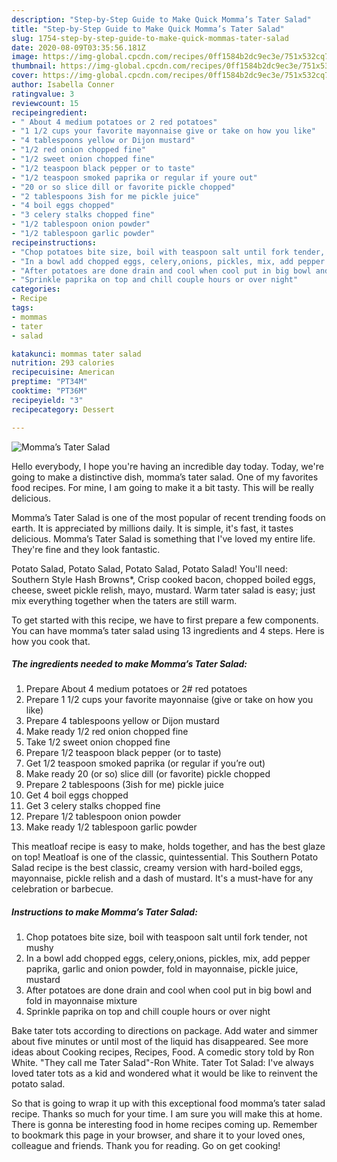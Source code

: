 ```yaml
---
description: "Step-by-Step Guide to Make Quick Momma’s Tater Salad"
title: "Step-by-Step Guide to Make Quick Momma’s Tater Salad"
slug: 1754-step-by-step-guide-to-make-quick-mommas-tater-salad
date: 2020-08-09T03:35:56.181Z
image: https://img-global.cpcdn.com/recipes/0ff1584b2dc9ec3e/751x532cq70/mommas-tater-salad-recipe-main-photo.jpg
thumbnail: https://img-global.cpcdn.com/recipes/0ff1584b2dc9ec3e/751x532cq70/mommas-tater-salad-recipe-main-photo.jpg
cover: https://img-global.cpcdn.com/recipes/0ff1584b2dc9ec3e/751x532cq70/mommas-tater-salad-recipe-main-photo.jpg
author: Isabella Conner
ratingvalue: 3
reviewcount: 15
recipeingredient:
- " About 4 medium potatoes or 2 red potatoes"
- "1 1/2 cups your favorite mayonnaise give or take on how you like"
- "4 tablespoons yellow or Dijon mustard"
- "1/2 red onion chopped fine"
- "1/2 sweet onion chopped fine"
- "1/2 teaspoon black pepper or to taste"
- "1/2 teaspoon smoked paprika or regular if youre out"
- "20 or so slice dill or favorite pickle chopped"
- "2 tablespoons 3ish for me pickle juice"
- "4 boil eggs chopped"
- "3 celery stalks chopped fine"
- "1/2 tablespoon onion powder"
- "1/2 tablespoon garlic powder"
recipeinstructions:
- "Chop potatoes bite size, boil with teaspoon salt until fork tender, not mushy"
- "In a bowl add chopped eggs, celery,onions, pickles, mix, add pepper paprika, garlic and onion powder, fold in mayonnaise, pickle juice, mustard"
- "After potatoes are done drain and cool when cool put in big bowl and fold in mayonnaise mixture"
- "Sprinkle paprika on top and chill couple hours or over night"
categories:
- Recipe
tags:
- mommas
- tater
- salad

katakunci: mommas tater salad 
nutrition: 293 calories
recipecuisine: American
preptime: "PT34M"
cooktime: "PT36M"
recipeyield: "3"
recipecategory: Dessert

---
```



![Momma’s Tater Salad](https://img-global.cpcdn.com/recipes/0ff1584b2dc9ec3e/751x532cq70/mommas-tater-salad-recipe-main-photo.jpg)

Hello everybody, I hope you're having an incredible day today. Today, we're going to make a distinctive dish, momma’s tater salad. One of my favorites food recipes. For mine, I am going to make it a bit tasty. This will be really delicious.

Momma’s Tater Salad is one of the most popular of recent trending foods on earth. It is appreciated by millions daily. It is simple, it's fast, it tastes delicious. Momma’s Tater Salad is something that I've loved my entire life. They're fine and they look fantastic.

Potato Salad, Potato Salad, Potato Salad, Potato Salad! You&#39;ll need: Southern Style Hash Browns*, Crisp cooked bacon, chopped boiled eggs, cheese, sweet pickle relish, mayo, mustard. Warm tater salad is easy; just mix everything together when the taters are still warm.


To get started with this recipe, we have to first prepare a few components. You can have momma’s tater salad using 13 ingredients and 4 steps. Here is how you cook that.

<!--inarticleads1-->

##### The ingredients needed to make Momma’s Tater Salad:

1. Prepare  About 4 medium potatoes or 2# red potatoes
1. Prepare 1 1/2 cups your favorite mayonnaise (give or take on how you like)
1. Prepare 4 tablespoons yellow or Dijon mustard
1. Make ready 1/2 red onion chopped fine
1. Take 1/2 sweet onion chopped fine
1. Prepare 1/2 teaspoon black pepper (or to taste)
1. Get 1/2 teaspoon smoked paprika (or regular if you’re out)
1. Make ready 20 (or so) slice dill (or favorite) pickle chopped
1. Prepare 2 tablespoons (3ish for me) pickle juice
1. Get 4 boil eggs chopped
1. Get 3 celery stalks chopped fine
1. Prepare 1/2 tablespoon onion powder
1. Make ready 1/2 tablespoon garlic powder


This meatloaf recipe is easy to make, holds together, and has the best glaze on top! Meatloaf is one of the classic, quintessential. This Southern Potato Salad recipe is the best classic, creamy version with hard-boiled eggs, mayonnaise, pickle relish and a dash of mustard. It&#39;s a must-have for any celebration or barbecue. 

<!--inarticleads2-->

##### Instructions to make Momma’s Tater Salad:

1. Chop potatoes bite size, boil with teaspoon salt until fork tender, not mushy
1. In a bowl add chopped eggs, celery,onions, pickles, mix, add pepper paprika, garlic and onion powder, fold in mayonnaise, pickle juice, mustard
1. After potatoes are done drain and cool when cool put in big bowl and fold in mayonnaise mixture
1. Sprinkle paprika on top and chill couple hours or over night


Bake tater tots according to directions on package. Add water and simmer about five minutes or until most of the liquid has disappeared. See more ideas about Cooking recipes, Recipes, Food. A comedic story told by Ron White. &#34;They call me Tater Salad&#34;-Ron White. Tater Tot Salad: I&#39;ve always loved tater tots as a kid and wondered what it would be like to reinvent the potato salad. 

So that is going to wrap it up with this exceptional food momma’s tater salad recipe. Thanks so much for your time. I am sure you will make this at home. There is gonna be interesting food in home recipes coming up. Remember to bookmark this page in your browser, and share it to your loved ones, colleague and friends. Thank you for reading. Go on get cooking!
